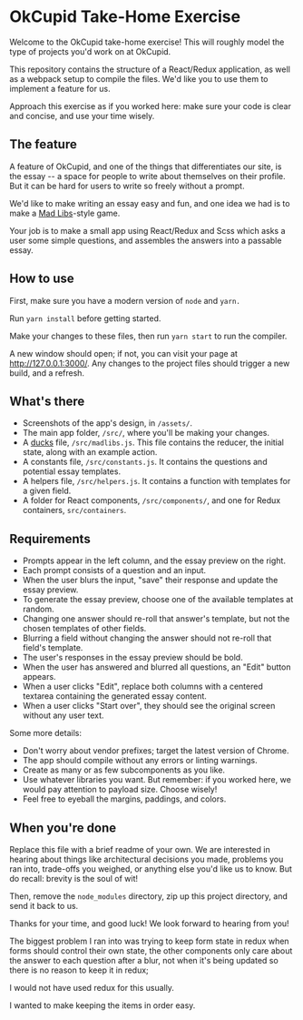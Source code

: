 # OkCupid Take-Home Exercise

Welcome to the OkCupid take-home exercise! This will roughly model the type of
projects you'd work on at OkCupid.

This repository contains the structure of a React/Redux application, as well as
a webpack setup to compile the files. We'd like you to use them to implement a
feature for us.

Approach this exercise as if you worked here: make sure your code is clear and
concise, and use your time wisely.

## The feature

A feature of OkCupid, and one of the things that differentiates our site, is
the essay -- a space for people to write about themselves on their profile. But
it can be hard for users to write so freely without a prompt.

We'd like to make writing an essay easy and fun, and one idea we had is to make
a [Mad Libs](https://en.wikipedia.org/wiki/Mad_Libs)-style game.

Your job is to make a small app using React/Redux and Scss which asks a user
some simple questions, and assembles the answers into a passable essay.

## How to use

First, make sure you have a modern version of `node` and `yarn.`

Run `yarn install` before getting started.

Make your changes to these files, then run `yarn start` to run the compiler.

A new window should open; if not, you can visit your page at
http://127.0.0.1:3000/. Any changes to the project files should trigger a new
build, and a refresh.

## What's there

- Screenshots of the app's design, in `/assets/`.
- The main app folder, `/src/`, where you'll be making your changes.
- A [ducks](https://medium.com/@scbarrus/the-ducks-file-structure-for-redux-d63c41b7035c#.5chqfp84p)
  file, `/src/madlibs.js`. This file contains the reducer, the initial state,
  along with an example action.
- A constants file, `/src/constants.js`. It contains the questions and
  potential essay templates.
- A helpers file, `/src/helpers.js`. It contains a function with templates
  for a given field.
- A folder for React components, `/src/components/`, and one for Redux
  containers, `src/containers`.

## Requirements

- Prompts appear in the left column, and the essay preview on the right.
- Each prompt consists of a question and an input.
- When the user blurs the input, "save" their response and update the essay
  preview.
- To generate the essay preview, choose one of the available templates at
  random.
- Changing one answer should re-roll that answer's template, but not the
  chosen templates of other fields.
- Blurring a field without changing the answer should not re-roll that field's
  template.
- The user's responses in the essay preview should be bold.
- When the user has answered and blurred all questions, an "Edit" button
  appears.
- When a user clicks "Edit", replace both columns with a centered textarea
  containing the generated essay content.
- When a user clicks "Start over", they should see the original screen
  without any user text.

Some more details:

- Don't worry about vendor prefixes; target the latest version of Chrome.
- The app should compile without any errors or linting warnings.
- Create as many or as few subcomponents as you like.
- Use whatever libraries you want. But remember: if you worked here, we would
  pay attention to payload size. Choose wisely!
- Feel free to eyeball the margins, paddings, and colors.

## When you're done

Replace this file with a brief readme of your own. We are interested in hearing
about things like architectural decisions you made, problems you ran into,
trade-offs you weighed, or anything else you'd like us to know. But do recall:
brevity is the soul of wit!

Then, remove the `node_modules` directory, zip up this project directory, and
send it back to us.

Thanks for your time, and good luck! We look forward to hearing from you!

The biggest problem I ran into was trying to keep form state in redux when forms should control their own state, the other components only care about the answer to each question after a blur, not when it's being updated so there is no reason to keep it in redux;

I would not have used redux for this usually.

I wanted to make keeping the items in order easy.
